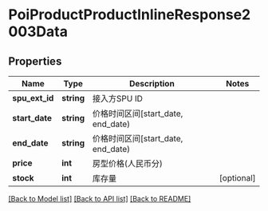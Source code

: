 # PoiProductProductInlineResponse2003Data

## Properties
Name | Type | Description | Notes
------------ | ------------- | ------------- | -------------
**spu_ext_id** | **string** | 接入方SPU ID | 
**start_date** | **string** | 价格时间区间[start_date, end_date) | 
**end_date** | **string** | 价格时间区间[start_date, end_date) | 
**price** | **int** | 房型价格(人民币分) | 
**stock** | **int** | 库存量 | [optional] 

[[Back to Model list]](../README.md#documentation-for-models) [[Back to API list]](../README.md#documentation-for-api-endpoints) [[Back to README]](../README.md)


